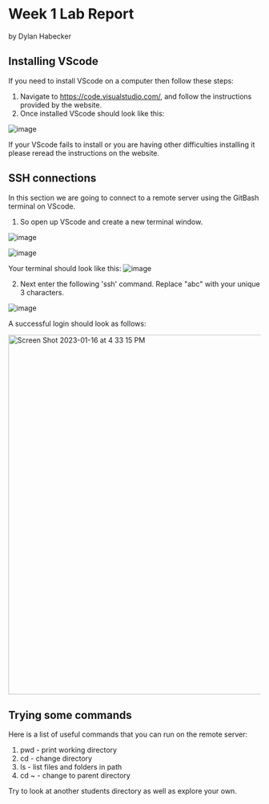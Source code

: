 # Week 1 Lab Report
by Dylan Habecker

## Installing VScode
If you need to install VScode on a computer then follow these steps:
1. Navigate to https://code.visualstudio.com/, and follow the instructions provided by the website.
2. Once installed VScode should look like this:

![image](https://user-images.githubusercontent.com/22578356/212201809-7414d43e-d07a-425d-b0b0-20ea2afb668a.png)

If your VScode fails to install or you are having other difficulties installing it please reread the instructions on
the website.

## SSH connections
In this section we are going to connect to a remote server using the GitBash terminal on VScode.
1. So open up VScode and create a new terminal window.

![image](https://user-images.githubusercontent.com/22578356/212202880-3064248d-9b23-4951-9643-01f4514abec2.png)

![image](https://user-images.githubusercontent.com/22578356/212202958-1a6e5181-3f38-4645-b76a-6a921992b199.png)

Your terminal should look like this:
![image](https://user-images.githubusercontent.com/22578356/212203094-a287eb5d-4087-4882-8fba-2570b08c761b.png)

2. Next enter the following 'ssh' command. Replace "abc" with your unique 3 characters.

![image](https://user-images.githubusercontent.com/22578356/212203631-73fa352f-bdc4-4af0-baa2-8bd94ced8903.png)

A successful login should look as follows:

<img width="717" alt="Screen Shot 2023-01-16 at 4 33 15 PM" src="https://user-images.githubusercontent.com/22578356/212785169-9ae600ff-9571-478a-a9ca-145afa3ac4d9.png">



## Trying some commands

Here is a list of useful commands that you can run on the remote server:
1. pwd - print working directory
2. cd - change directory
3. ls <path> - list files and folders in path
4. cd ~ - change to parent directory
  
Try to look at another students directory as well as explore your own.

